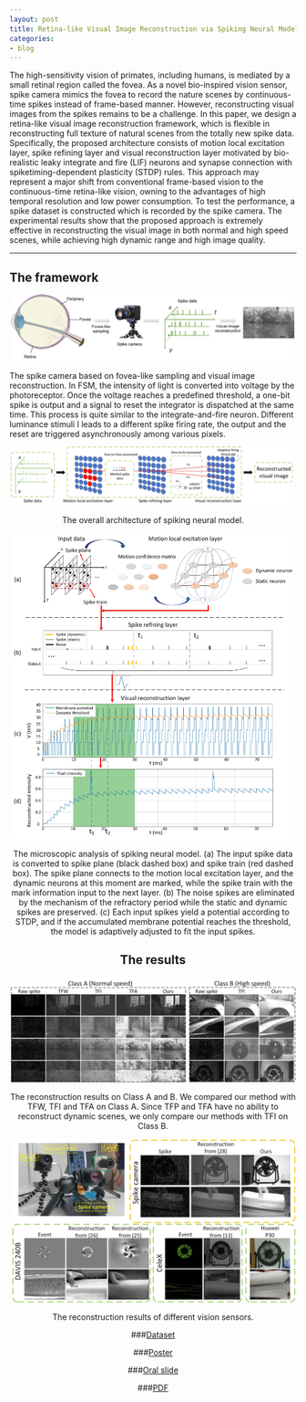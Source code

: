 ```yaml
---
layout: post
title: Retina-like Visual Image Reconstruction via Spiking Neural Model
categories:
- blog
---
```


The high-sensitivity vision of primates, including humans, is mediated by a small retinal region called the fovea. As a novel bio-inspired vision sensor, spike camera mimics the
fovea to record the nature scenes by continuous-time spikes instead of frame-based manner. However, reconstructing visual images from the spikes remains to be a challenge. In this paper, we design a retina-like visual image reconstruction framework, which is flexible in reconstructing full texture of natural scenes from the totally new spike data. Specifically, the proposed architecture consists of motion local excitation layer, spike refining layer and visual reconstruction layer motivated by bio-realistic leaky integrate and fire (LIF) neurons and synapse connection with spiketiming-dependent plasticity (STDP) rules. This approach may represent a major shift from conventional frame-based vision to the continuous-time retina-like vision, owning to the advantages of high temporal resolution and low power consumption. To test the performance, a spike dataset is constructed which is recorded by the spike camera. The experimental results show that the proposed approach is extremely effective in reconstructing the visual image in both normal and high speed scenes, while achieving high dynamic range and high image quality.

---


## The framework
<div align=center><img src="https://raw.githubusercontent.com/Crazyspike/crazyspike.github.io/master/img/CVPR-2783.jpg" width="500" alt="fig1"/>

<p align="left">The spike camera based on fovea-like sampling and visual image reconstruction. In FSM, the intensity of light is converted into voltage by the photoreceptor. Once the voltage reaches a predefined threshold, a one-bit spike is output and a signal to reset the integrator is dispatched at the same time. This process is quite similar to the integrate-and-fire neuron. Different luminance stimuli I leads to a different spike firing rate, the output and the reset are triggered asynchronously among various pixels.</p>

<div align=center><img src="https://raw.githubusercontent.com/Crazyspike/crazyspike.github.io/master/img/CVPR-27831.jpg" width="500" alt="fig2"/>

The overall architecture of spiking neural model.

<div align=center><img src="https://raw.githubusercontent.com/Crazyspike/crazyspike.github.io/master/img/CVPR-27832.jpg" width="500" alt="fig3"/>

The microscopic analysis of spiking neural model. (a) The input spike data is converted to spike plane (black dashed box) and spike train (red dashed box). The spike plane connects to the motion local excitation layer, and the dynamic neurons at this moment are marked, while the spike train with the mark information input to the next layer. (b) The noise spikes are eliminated by the mechanism of the refractory period while the static and dynamic spikes are preserved. (c) Each input spikes yield a potential according to STDP, and if the accumulated membrane potential reaches the threshold, the model is adaptively adjusted to fit the input spikes.

## The results
<div align=center><img src="https://raw.githubusercontent.com/Crazyspike/crazyspike.github.io/master/img/CVPR-27833.jpg" width="500" alt="fig4"/>

The reconstruction results on Class A and B. We compared our method with TFW, TFI and TFA on Class A. Since TFP and TFA have no ability to reconstruct dynamic scenes, we only compare our methods with TFI on Class B.

<div align=center><img src="https://raw.githubusercontent.com/Crazyspike/crazyspike.github.io/master/img/CVPR-27835.jpg" width="500" alt="fig5"/>
  
The reconstruction results of different vision sensors.

###[Dataset](https://www.pkuml.org/resources/pku-spike-recon-dataset.html)

###[Poster](https://raw.githubusercontent.com/Crazyspike/crazyspike.github.io/master/img/poster-2783.pdf)

###[Oral slide](https://www.slideshare.net/secret/mZdvclfFoD4IVh)

###[PDF](https://openaccess.thecvf.com/content_CVPR_2020/papers/Zhu_Retina-Like_Visual_Image_Reconstruction_via_Spiking_Neural_Model_CVPR_2020_paper.pdf)

